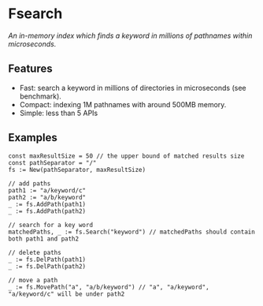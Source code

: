 # Fsearch
_An in-memory index which finds a keyword in millions of pathnames within microseconds._

## Features
- Fast: search a keyword in millions of directories in microseconds (see benchmark).
- Compact: indexing 1M pathnames with around 500MB memory.
- Simple: less than 5 APIs

## Examples
```golang
const maxResultSize = 50 // the upper bound of matched results size
const pathSeparator = "/"
fs := New(pathSeparator, maxResultSize)

// add paths
path1 := "a/keyword/c"
path2 := "a/b/keyword"
_ := fs.AddPath(path1)
_ := fs.AddPath(path2)

// search for a key word
matchedPaths, _ := fs.Search("keyword") // matchedPaths should contain both path1 and path2

// delete paths
_ := fs.DelPath(path1)
_ := fs.DelPath(path2)

// move a path
_ := fs.MovePath("a", "a/b/keyword") // "a", "a/keyword", "a/keyword/c" will be under path2
```
